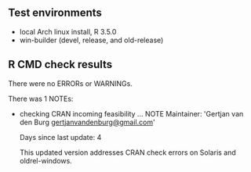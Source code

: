 ## Test environments
* local Arch linux install, R 3.5.0
* win-builder (devel, release, and old-release)

## R CMD check results
There were no ERRORs or WARNINGs.

There was 1 NOTEs:

* checking CRAN incoming feasibility ... NOTE
  Maintainer: 'Gertjan van den Burg <gertjanvandenburg@gmail.com>'

  Days since last update: 4


  This updated version addresses CRAN check errors on Solaris and 
  oldrel-windows.
